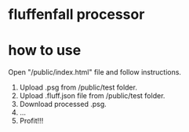 # fluffenfall processor

# how to use

Open "/public/index.html" file and follow instructions.

1. Upload .psg from /public/test folder.
2. Upload .fluff.json file from /public/test folder.
3. Download processed .psg.
4. ...
5. Profit!!!
